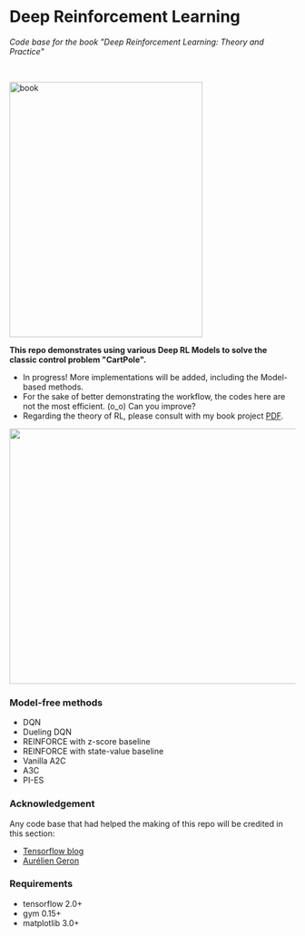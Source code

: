 # Deep Reinforcement Learning

_Code base for the book "Deep Reinforcement Learning: Theory and Practice"_


<br>

<img src="https://user-images.githubusercontent.com/48393370/83000103-7cc52c00-a03c-11ea-910c-11a288fef48a.png" alt="book" width="340" height="450"> <br>

**This repo demonstrates using various Deep RL Models to solve the classic control problem "CartPole".**

- In progress! More implementations will be added, including the Model-based methods. 
- For the sake of better demonstrating the workflow, the codes here are not the most efficient. (o_o) Can you improve? 
- Regarding the theory of RL, please consult with my book project [PDF](https://www.easonspace.com/book). <br>

<img src="https://user-images.githubusercontent.com/48393370/83171903-5c36c800-a149-11ea-81b4-fd987302af9e.gif" width="620" height="450"> <br>


### Model-free methods

- DQN
- Dueling DQN
- REINFORCE with z-score baseline
- REINFORCE with state-value baseline
- Vanilla A2C
- A3C
- PI-ES

### Acknowledgement
Any code base that had helped the making of this repo will be credited in this section:

- [Tensorflow blog](https://blog.tensorflow.org/2018/07/deep-reinforcement-learning-keras-eager-execution.html)
- [Aurélien Geron](https://github.com/ageron/handson-ml2/blob/master/18_reinforcement_learning.ipynb)

### Requirements

- tensorflow 2.0+
- gym 0.15+
- matplotlib 3.0+

